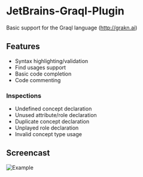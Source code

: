 # JetBrains-Graql-Plugin
Basic support for the Graql language (http://grakn.ai)

## Features
- Syntax highlighting/validation
- Find usages support
- Basic code completion
- Code commenting

### Inspections
- Undefined concept declaration
- Unused attribute/role declaration
- Duplicate concept declaration
- Unplayed role declaration
- Invalid concept type usage

## Screencast
![Example](https://i.imgur.com/45bS8au.gif)
